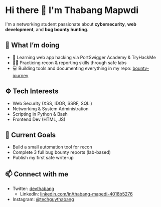 # Hi there 👋 I'm Thabang Mapwdi

I'm a networking student passionate about **cybersecurity**, **web development**, and **bug bounty hunting**.

## 🚀 What I’m doing
- 🧠 Learning web app hacking via PortSwigger Academy & TryHackMe  
- 🕵️‍♂️ Practicing recon & reporting skills through safe labs  
- 💻 Building tools and documenting everything in my repo: [bounty-journey](#)

## ⚙️ Tech Interests
- Web Security (XSS, IDOR, SSRF, SQLi)
- Networking & System Administration
- Scripting in Python & Bash
- Frontend Dev (HTML, JS)

## 🌱 Current Goals
- Build a small automation tool for recon
- Complete 3 full bug bounty reports (lab-based)
- Publish my first safe write-up

## 📫 Connect with me
- Twitter: [devthabang](#)
  - LinkedIn: [linkedin.com/in/thabang-mapedi-4018b5276](#)
- Instagram: [@techguythabang](#)
